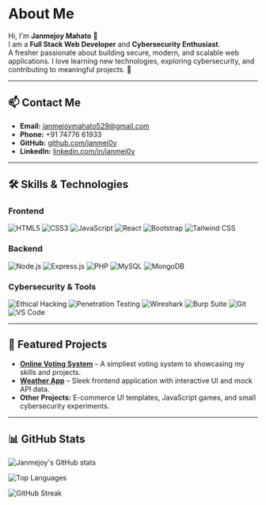 # About Me

Hi, I'm **Janmejoy Mahato** 👋  
I am a **Full Stack Web Developer** and **Cybersecurity Enthusiast**.  
A fresher passionate about building secure, modern, and scalable web applications. I love learning new technologies, exploring cybersecurity, and contributing to meaningful projects. 🚀  

---

## 📫 Contact Me
- **Email:** [janmejoymahato529@gmail.com](mailto:janmejoymahato529@gmail.com)  
- **Phone:** +91 74776 61933  
- **GitHub:** [github.com/janmej0y](https://github.com/janmej0y)  
- **LinkedIn:** [linkedin.com/in/janmej0y](https://www.linkedin.com/in/janmej0y)  

---

## 🛠️ Skills & Technologies

### Frontend
![HTML5](https://img.shields.io/badge/HTML5-E34F26?style=for-the-badge&logo=html5&logoColor=white) 
![CSS3](https://img.shields.io/badge/CSS3-1572B6?style=for-the-badge&logo=css3&logoColor=white) 
![JavaScript](https://img.shields.io/badge/JavaScript-F7DF1E?style=for-the-badge&logo=javascript&logoColor=black) 
![React](https://img.shields.io/badge/React-61DAFB?style=for-the-badge&logo=react&logoColor=black) 
![Bootstrap](https://img.shields.io/badge/Bootstrap-7952B3?style=for-the-badge&logo=bootstrap&logoColor=white) 
![Tailwind CSS](https://img.shields.io/badge/Tailwind_CSS-06B6D4?style=for-the-badge&logo=tailwind-css&logoColor=white)

### Backend
![Node.js](https://img.shields.io/badge/Node.js-339933?style=for-the-badge&logo=node.js&logoColor=white) 
![Express.js](https://img.shields.io/badge/Express.js-000000?style=for-the-badge&logo=express&logoColor=white) 
![PHP](https://img.shields.io/badge/PHP-777BB4?style=for-the-badge&logo=php&logoColor=white) 
![MySQL](https://img.shields.io/badge/MySQL-4479A1?style=for-the-badge&logo=mysql&logoColor=white) 
![MongoDB](https://img.shields.io/badge/MongoDB-47A248?style=for-the-badge&logo=mongodb&logoColor=white)

### Cybersecurity & Tools
![Ethical Hacking](https://img.shields.io/badge/Ethical_Hacking-FF6F61?style=for-the-badge&logo=hackthebox&logoColor=white) 
![Penetration Testing](https://img.shields.io/badge/PenTesting-008080?style=for-the-badge&logo=owasp&logoColor=white) 
![Wireshark](https://img.shields.io/badge/Wireshark-1DA1F2?style=for-the-badge&logo=wireshark&logoColor=white) 
![Burp Suite](https://img.shields.io/badge/Burp_Suite-FF6600?style=for-the-badge&logo=burpsuite&logoColor=white) 
![Git](https://img.shields.io/badge/Git-F05032?style=for-the-badge&logo=git&logoColor=white) 
![VS Code](https://img.shields.io/badge/VS_Code-007ACC?style=for-the-badge&logo=visual-studio-code&logoColor=white)


---

## 🌟 Featured Projects

- **[Online Voting System](https://github.com/janmej0y/Online-Voting-System)** – A simpliest voting system to showcasing my skills and projects.  
- **[Weather App](https://github.com/janmej0y/Weather-App)** – Sleek frontend application with interactive UI and mock API data.  
- **Other Projects:** E-commerce UI templates, JavaScript games, and small cybersecurity experiments.  

---

## 📊 GitHub Stats

![Janmejoy's GitHub stats](https://github-readme-stats.vercel.app/api?username=janmej0y&show_icons=true&theme=tokyonight&count_private=true)  

![Top Languages](https://github-readme-stats.vercel.app/api/top-langs/?username=janmej0y&layout=compact&theme=tokyonight)  

![GitHub Streak](https://github-readme-streak-stats.herokuapp.com/?user=janmej0y&theme=tokyonight)
